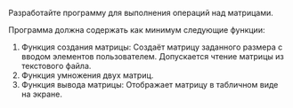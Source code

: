 Разработайте программу для выполнения операций над матрицами. 

Программа должна содержать как минимум следующие функции:
1. Функция создания матрицы: Создаёт матрицу заданного размера с вводом элементов пользователем. Допускается чтение матрицы из текстового файла.
2. Функция умножения двух матриц.
3. Функция вывода матрицы: Отображает матрицу в табличном виде на экране.